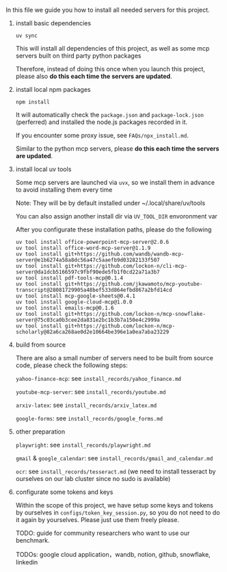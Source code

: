 In this file we guide you how to install all needed servers for this project.

1. install basic dependencies
    ```
    uv sync
    ```
    This will install all dependencies of this project, as well as some mcp servers built on third party python packages

    Therefore, instead of doing this once when you launch this project, please also **do this each time the servers are updated**.


2. install local npm packages
    ```
    npm install
    ```
    It will automatically check the `package.json` and `package-lock.json` (perferred) and installed the node.js packages recorded in it.

    If you encounter some proxy issue, see `FAQs/npx_install.md`.

    Similar to the python mcp servers, please **do this each time the servers are updated**.

3. install local uv tools

    Some mcp servers are launched via `uvx`, so we install them in advance to avoid installing them every time

    Note: They will be by default installed under ~/.local/share/uv/tools
    
    You can also assign another install dir via `UV_TOOL_DIR` envoronment var

    After you configurate these installation paths, please do the following

    ```
    uv tool install office-powerpoint-mcp-server@2.0.6
    uv tool install office-word-mcp-server@1.1.9
    uv tool install git+https://github.com/wandb/wandb-mcp-server@e1b6274a58a8dc56a47c5aaefb9d03282133f507
    uv tool install git+https://github.com/lockon-n/cli-mcp-server@da1dcb5166597c9fbf90ede5fb1f0cd22a71a3b7
    uv tool install pdf-tools-mcp@0.1.4
    uv tool install git+https://github.com/jkawamoto/mcp-youtube-transcript@28081729905a48bef533d864efbd867a2bfd14cd
    uv tool install mcp-google-sheets@0.4.1
    uv tool install google-cloud-mcp@1.0.0
    uv tool install emails-mcp@0.1.6
    uv tool install git+https://github.com/lockon-n/mcp-snowflake-server@75c03ca0b3cee2da831e2bc1b3b7a150e4c2999a
    uv tool install git+https://github.com/lockon-n/mcp-scholarly@82a6ca268ae0d2e10664be396e1a0ea7aba23229
    ```

4. build from source

    There are also a small number of servers need to be built from source code, please check the following steps:

    `yahoo-finance-mcp`: see `install_records/yahoo_finance.md`

    `youtube-mcp-server`: see `install_records/youtube.md`

    `arxiv-latex`: see `install_records/arxiv_latex.md`

    `google-forms`: see `install_records/google_forms.md`

5. other preparation

    `playwright`: see `install_records/playwright.md`

    `gmail` & `google_calendar`: see `install_records/gmail_and_calendar.md`

    `ocr`: see `install_records/tesseract.md` (we need to install tesseract by ourselves on our lab cluster since no sudo is available)

5. configurate some tokens and keys
    
    Within the scope of this project, we have setup some keys and tokens by ourselves in `configs/token_key_session.py`, so you do not need to do it again by yourselves. Please just use them freely please.

    TODO: guide for community researchers who want to use our benchmark.

    TODOs: google cloud application，wandb, notion, github, snowflake, linkedin
    